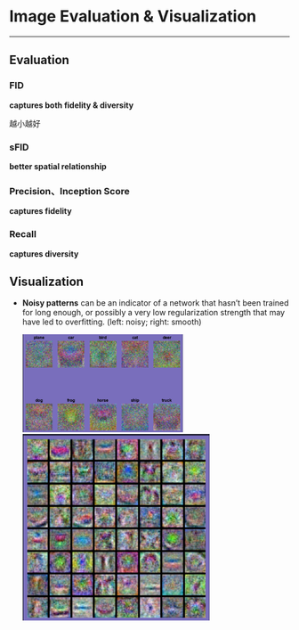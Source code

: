 # Image Evaluation & Visualization

****



## Evaluation

### FID

**captures both fidelity & diversity**

越小越好

### sFID

**better spatial relationship**

### Precision、Inception Score

**captures fidelity**

### Recall

**captures diversity**

## Visualization

-   **Noisy patterns** can be an indicator of a network that hasn’t been trained for long enough, or possibly a very low regularization strength that may have led to overfitting. (left: noisy; right: smooth)

    
    
    <img src="images/image-20230907110741675.png" alt="image-20230907110741675" style="zoom:30%;"/>                              <img src="images/image-20230907110909181.png" alt="image-20230907110909181" style="zoom: 40%;" />
    
    
    
    

